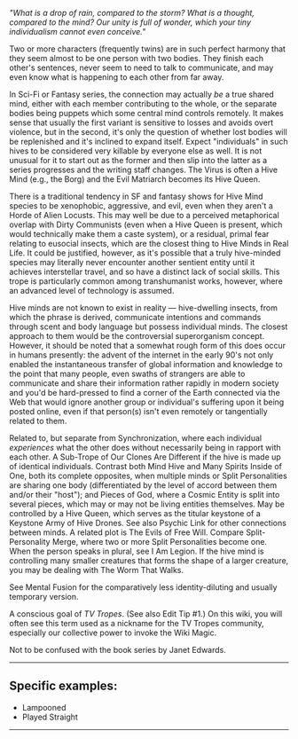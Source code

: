 _"What is a drop of rain, compared to the storm? What is a thought, compared to the mind? Our unity is full of wonder, which your tiny individualism cannot even conceive."_

Two or more characters (frequently twins) are in such perfect harmony that they seem almost to be one person with two bodies. They finish each other's sentences, never seem to need to talk to communicate, and may even know what is happening to each other from far away.

In Sci-Fi or Fantasy series, the connection may actually _be_ a true shared mind, either with each member contributing to the whole, or the separate bodies being puppets which some central mind controls remotely. It makes sense that usually the first variant is sensitive to losses and avoids overt violence, but in the second, it's only the question of whether lost bodies will be replenished and it's inclined to expand itself. Expect "individuals" in such hives to be considered very killable by everyone else as well. It is not unusual for it to start out as the former and then slip into the latter as a series progresses and the writing staff changes. The Virus is often a Hive Mind (e.g., the Borg) and the Evil Matriarch becomes its Hive Queen.

There is a traditional tendency in SF and fantasy shows for Hive Mind species to be xenophobic, aggressive, and evil, even when they aren't a Horde of Alien Locusts. This may well be due to a perceived metaphorical overlap with Dirty Communists (even when a Hive Queen is present, which would technically make them a caste system), or a residual, primal fear relating to eusocial insects, which are the closest thing to Hive Minds in Real Life. It could be justified, however, as it's possible that a truly hive-minded species may literally never encounter another sentient entity until it achieves interstellar travel, and so have a distinct lack of social skills. This trope is particularly common among transhumanist works, however, where an advanced level of technology is assumed.

Hive minds are not known to exist in reality — hive-dwelling insects, from which the phrase is derived, communicate intentions and commands through scent and body language but possess individual minds. The closest approach to them would be the controversial superorganism concept. However, it should be noted that a somewhat rough form of this does occur in humans presently: the advent of the internet in the early 90's not only enabled the instantaneous transfer of global information and knowledge to the point that many people, even swaths of strangers are able to communicate and share their information rather rapidly in modern society and you'd be hard-pressed to find a corner of the Earth connected via the Web that would ignore another group or individual's suffering upon it being posted online, even if that person(s) isn't even remotely or tangentially related to them.

Related to, but separate from Synchronization, where each individual _experiences_ what the other does without necessarily being in rapport with each other. A Sub-Trope of Our Clones Are Different if the hive is made up of identical individuals. Contrast both Mind Hive and Many Spirits Inside of One, both its complete opposites, when multiple minds or Split Personalities are sharing one body (differentiated by the level of accord between them and/or their "host"); and Pieces of God, where a Cosmic Entity is split into several pieces, which may or may not be living entities themselves. May be controlled by a Hive Queen, which serves as the titular keystone of a Keystone Army of Hive Drones. See also Psychic Link for other connections between minds. A related plot is The Evils of Free Will. Compare Split-Personality Merge, where two or more Split Personalities become one. When the person speaks in plural, see I Am Legion. If the hive mind is controlling many smaller creatures that forms the shape of a larger creature, you may be dealing with The Worm That Walks.

See Mental Fusion for the comparatively less identity-diluting and usually temporary version.

A conscious goal of _TV Tropes_. (See also Edit Tip #1.) On this wiki, you will often see this term used as a nickname for the TV Tropes community, especially our collective power to invoke the Wiki Magic.

Not to be confused with the book series by Janet Edwards.

___

## Specific examples:

-   Lampooned
-   Played Straight

___